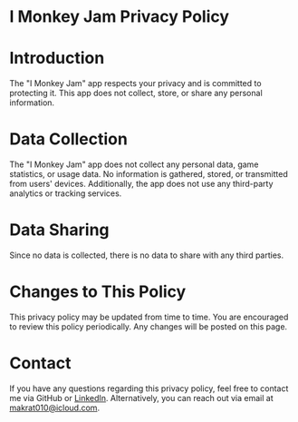 # I Monkey Jam Privacy Policy
# Introduction
The "I Monkey Jam" app respects your privacy and is committed to protecting it. This app does not collect, store, or share any personal information.

# Data Collection
The "I Monkey Jam" app does not collect any personal data, game statistics, or usage data. No information is gathered, stored, or transmitted from users' devices. Additionally, the app does not use any third-party analytics or tracking services.

# Data Sharing
Since no data is collected, there is no data to share with any third parties.

# Changes to This Policy
This privacy policy may be updated from time to time. You are encouraged to review this policy periodically. Any changes will be posted on this page.

# Contact
If you have any questions regarding this privacy policy, feel free to contact me via GitHub or [LinkedIn](https://www.linkedin.com/in/max-volobuiev-6a6192119/). Alternatively, you can reach out via email at makrat010@icloud.com.
